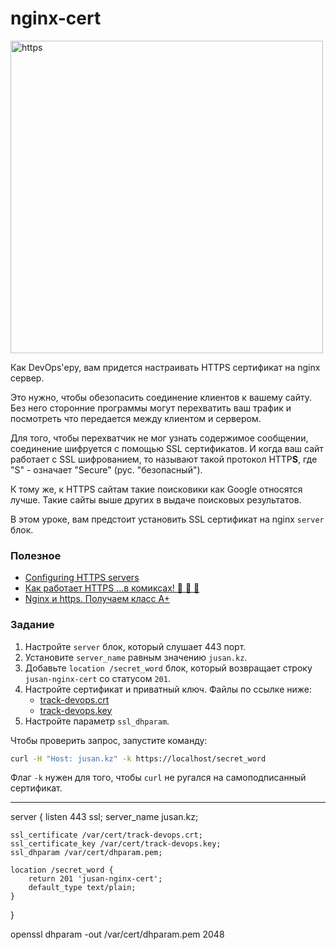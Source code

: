 # nginx-cert

<img src="https.jpg" alt="https" width="500"/>

Как DevOps'еру, вам придется настраивать HTTPS сертификат на nginx сервер.

Это нужно, чтобы обезопасить соединение клиентов к вашему сайту. Без него сторонние
программы могут перехватить ваш трафик и посмотреть что передается между клиентом и сервером.

Для того, чтобы перехватчик не мог узнать содержимое сообщении, соединение шифруется
с помощью SSL сертификатов. И когда ваш сайт работает с SSL шифрованием, то называют
такой протокол HTTP**S**, где "S" - означает "Secure" (рус. "безопасный").

К тому же, к HTTPS сайтам такие поисковики как Google относятся лучше. Такие
сайты выше других в выдаче поисковых результатов.

В этом уроке, вам предстоит установить SSL сертификат на nginx `server` блок.

### Полезное

- [Configuring HTTPS servers](http://nginx.org/en/docs/http/configuring_https_servers.html)
- [Как работает HTTPS ...в комиксах! 🌈 🎉 🍕](https://howhttps.works/ru/)
- [Nginx и https. Получаем класс А+](https://habr.com/ru/post/252821/)

### Задание

1. Настройте `server` блок, который слушает 443 порт.
2. Установите `server_name` равным значению `jusan.kz`.
3. Добавьте `location /secret_word` блок, который возвращает строку `jusan-nginx-cert` со статусом `201`.
4. Настройте сертификат и приватный ключ. Файлы по ссылке ниже:
   - [track-devops.crt](https://stepik.org/media/attachments/lesson/686238/track-devops.crt)
   - [track-devops.key](https://stepik.org/media/attachments/lesson/686238/track-devops.key)
5. Настройте параметр `ssl_dhparam`.

Чтобы проверить запрос, запустите команду:

```bash
curl -H "Host: jusan.kz" -k https://localhost/secret_word
```

Флаг `-k` нужен для того, чтобы `curl` не ругался на самоподписанный сертификат.

---

server {
    listen 443 ssl;
    server_name jusan.kz;

    ssl_certificate /var/cert/track-devops.crt;
    ssl_certificate_key /var/cert/track-devops.key;
    ssl_dhparam /var/cert/dhparam.pem;

    location /secret_word {
        return 201 'jusan-nginx-cert';
        default_type text/plain;
    }
}

openssl dhparam -out /var/cert/dhparam.pem 2048

